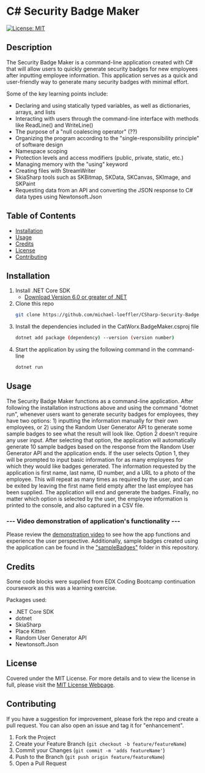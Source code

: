
# C# Security Badge Maker
[![License: MIT](https://img.shields.io/badge/License-MIT-yellow.svg)](https://opensource.org/licenses/MIT)

## Description

The Security Badge Maker is a command-line application created with C# that will allow users to quickly generate security badges for new employees after inputting employee information. This application serves as a quick and user-friendly way to generate many security badges with minimal effort.

Some of the key learning points include:

* Declaring and using statically typed variables, as well as dictionaries, arrays, and lists
* Interacting with users through the command-line interface with methods like ReadLine() and WriteLine()
* The purpose of a "null coalescing operator" (??)
* Organizing the program according to the "single-responsibility principle" of software design
* Namespace scoping
* Protection levels and access modifiers (public, private, static, etc.)
* Managing memory with the "using" keyword
* Creating files with StreamWriter
* SkiaSharp tools such as SKBitmap, SKData, SKCanvas, SKImage, and SKPaint
* Requesting data from an API and converting the JSON response to C# data types using Newtonsoft.Json

## Table of Contents
        
- [Installation](#installation)
- [Usage](#usage)
- [Credits](#credits)
- [License](#license)
- [Contributing](#contributing)
 
## Installation

1. Install .NET Core SDK
    - [Download Version 6.0 or greater of .NET](https://dotnet.microsoft.com/download/dotnet)
2. Clone this repo
   ```sh
   git clone https://github.com/michael-loeffler/CSharp-Security-Badge-Maker
   ```
3. Install the dependencies included in the CatWorx.BadgeMaker.csproj file
   ```sh
   dotnet add package (dependency) --version (version number)
   ```
4. Start the application by using the following command in the command-line
   ```sh
   dotnet run
   ```
## Usage

The Security Badge Maker functions as a command-line application. After following the installation instructions above and using the command "dotnet run", whenever users want to generate security badges for employees, they have two options: 1) inputting the information manually for their own employees, or 2) using the Random User Generator API to generate some sample badges to see what the result will look like. Option 2 doesn't require any user input. After selecting that option, the application will automatically generate 10 sample badges based on the response from the Random User Generator API and the application ends. If the user selects Option 1, they will be prompted to input basic information for as many employees for which they would like badges generated. The information requested by the application is first name, last name, ID number, and a URL to a photo of the employee. This will repeat as many times as required by the user, and can be exited by leaving the first name field empty after the last employee has been supplied. The application will end and generate the badges. Finally, no matter which option is selected by the user, the employee information is printed to the console, and also captured in a CSV file. 

### --- Video demonstration of application's functionality ---

Please review the [demonstration video](https://drive.google.com/file/d/12jQorTxnfoHV4q-s7QRMQ7tRWxJNaI8O/view?usp=sharing) to see how the app functions and experience the user perspective. Additionally, sample badges created using the application can be found in the ["sampleBadges"](https://github.com/michael-loeffler/CSharp-Security-Badge-Maker/tree/main/sampleBadges) folder in this repository.

## Credits
Some code blocks were supplied from EDX Coding Bootcamp continuation coursework as this was a learning exercise.

Packages used:
  - .NET Core SDK
  - dotnet
  - SkiaSharp
  - Place Kitten
  - Random User Generator API
  - Newtonsoft.Json

## License
    
Covered under the MIT License. For more details and to view the license in full, please visit the [MIT License Webpage](https://choosealicense.com/licenses/mit/).

## Contributing
    
If you have a suggestion for improvement, please fork the repo and create a pull request. You can also open an issue and tag it for "enhancement".
1. Fork the Project
2. Create your Feature Branch (`git checkout -b feature/featureName`)
3. Commit your Changes (`git commit -m 'adds featureName'`)
4. Push to the Branch (`git push origin feature/featureName`)
5. Open a Pull Request
